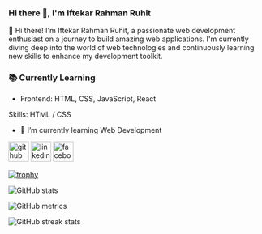 ### Hi there 👋, I'm Iftekar Rahman Ruhit
👋 Hi there! I'm Iftekar Rahman Ruhit, a passionate web development enthusiast on a journey to build amazing web applications. I'm currently diving deep into the world of web technologies and continuously learning new skills to enhance my development toolkit.
### 📚 Currently Learning
- Frontend: HTML, CSS, JavaScript, React

Skills: HTML / CSS

- 🌱 I’m currently learning Web Development 


[<img src='https://cdn.jsdelivr.net/npm/simple-icons@3.0.1/icons/github.svg' alt='github' height='40'>](https://github.com/IftekarRahmanRuhit)  [<img src='https://cdn.jsdelivr.net/npm/simple-icons@3.0.1/icons/linkedin.svg' alt='linkedin' height='40'>](https://www.linkedin.com/in/www.linkedin.com/in/iftekar-rahman-ruhit-837aa330a/)  [<img src='https://cdn.jsdelivr.net/npm/simple-icons@3.0.1/icons/facebook.svg' alt='facebook' height='40'>](https://www.facebook.com/https://www.facebook.com/profile.php?id=100076078661745)  

[![trophy](https://github-profile-trophy.vercel.app/?username=IftekarRahmanRuhit)](https://github.com/ryo-ma/github-profile-trophy)

![GitHub stats](https://github-readme-stats.vercel.app/api?username=IftekarRahmanRuhit&show_icons=true)  

![GitHub metrics](https://metrics.lecoq.io/IftekarRahmanRuhit)  

![GitHub streak stats](https://streak-stats.demolab.com/?user=IftekarRahmanRuhit)  

